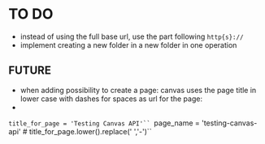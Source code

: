 # TO DO
* instead of using the full base url, use the part following `http{s}://`
* implement creating a new folder in a new folder in one operation

## FUTURE
* when adding possibility to create a page: canvas uses the page title in lower case with dashes for spaces as url for the page:
*
`title_for_page = 'Testing Canvas API'``
`page_name = 'testing-canvas-api' # title_for_page.lower().replace(' ','-')``
